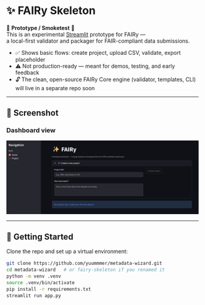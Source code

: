 # ✨ FAIRy Skeleton

🚧 **Prototype / Smoketest** 🚧  
This is an experimental [Streamlit](https://streamlit.io/) prototype for FAIRy —  
a local-first validator and packager for FAIR-compliant data submissions.  

- ✅ Shows basic flows: create project, upload CSV, validate, export placeholder  
- ⚠️ Not production-ready — meant for demos, testing, and early feedback  
- 🔓 The clean, open-source FAIRy Core engine (validator, templates, CLI) will live in a separate repo soon

---

## 📸 Screenshot

### Dashboard view
![FAIRy Dashboard](FAIRy_Dash.png)

---

## 🚀 Getting Started

Clone the repo and set up a virtual environment:

```bash
git clone https://github.com/yuummmer/metadata-wizard.git
cd metadata-wizard   # or fairy-skeleton if you renamed it
python -m venv .venv
source .venv/bin/activate
pip install -r requirements.txt
streamlit run app.py
```
